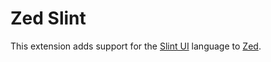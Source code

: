 <!-- Copyright © Luke. D Jones <luke@ljones.dev> ; SPDX-License-Identifier: GPL-3.0-or-later -->

# Zed Slint

This extension adds support for the [Slint UI](https://slint.dev) language to [Zed]([zed.dev](https://zed.dev)https://zed.dev).
